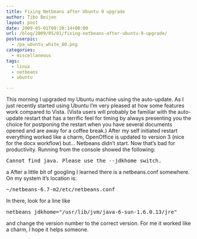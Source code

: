 ```yaml
---
title: Fixing Netbeans after Ubuntu 9 upgrade
author: Tibo Beijen
layout: post
date: 2009-05-01T09:20:14+00:00
url: /blog/2009/05/01/fixing-netbeans-after-ubuntu-9-upgrade/
postuserpic:
  - /pa_ubuntu_white_80.png
categories:
  - miscellaneous
tags:
  - linux
  - netbeans
  - ubuntu

---
```

This morning I upgraded my Ubuntu machine using the auto-update. As I just recently started using Ubuntu I&#8217;m very pleased at how some features work compared to Vista. (Vista users will probably be familiar with the auto-update restart that has a terrific feel for timing by always presenting you the choice for postponing the restart when you have several documents opened and are away for a coffee break.) After my self initiated restart everything worked like a charm, OpenOffice is updated to version 3 (nice for the docx workflow) but&#8230; Netbeans didn&#8217;t start. Now that&#8217;s bad for productivity. Running from the console showed the following:

<pre lang="text">Cannot find java. Please use the --jdkhome switch.
</pre>

a After a little bit of googling I learned there is a netbeans.conf somewhere. On my system it&#8217;s location is:

<pre lang="text">~/netbeans-6.7-m2/etc/netbeans.conf
</pre>

In there, look for a line like

<pre lang="text">netbeans_jdkhome="/usr/lib/jvm/java-6-sun-1.6.0.13/jre"
</pre>

and change the version number to the correct version. For me it worked like a charm, I hope it helps someone.